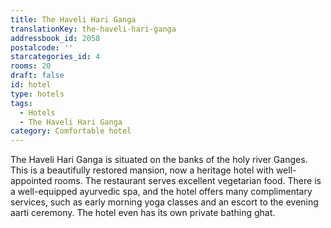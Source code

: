 ```yaml
---
title: The Haveli Hari Ganga
translationKey: the-haveli-hari-ganga
addressbook_id: 2058
postalcode: ''
starcategories_id: 4
rooms: 20
draft: false
id: hotel
type: hotels
tags:
  - Hotels
  - The Haveli Hari Ganga
category: Comfortable hotel
---
```

The Haveli Hari Ganga is situated on the banks of the holy river Ganges. This is a beautifully restored mansion, now a heritage hotel with well-appointed rooms. The restaurant serves excellent vegetarian food. There is a well-equipped ayurvedic spa, and the hotel offers many complimentary services, such as early morning yoga classes and an escort to the evening aarti ceremony. The hotel even has its own private bathing ghat.